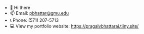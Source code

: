 * 👋 Hi there
* 📫 Email: pbhattar@gmu.edu
* 📞 Phone: (571) 207-5713
* 💻 View my portfolio website: https://pragalvbhattarai.tiiny.site/
